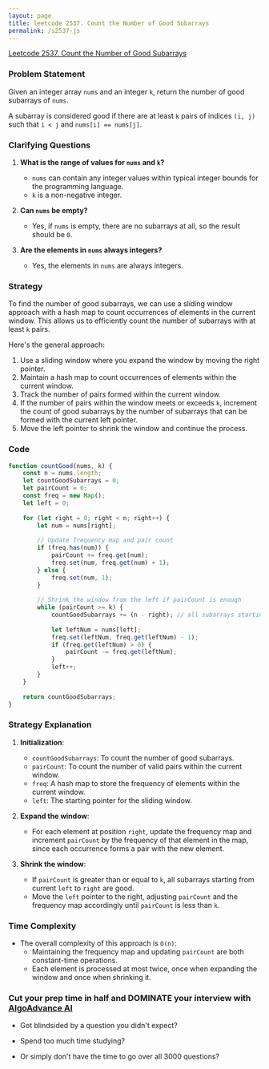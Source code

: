 ```yaml
---
layout: page
title: leetcode 2537. Count the Number of Good Subarrays
permalink: /s2537-js
---
```

[Leetcode 2537. Count the Number of Good Subarrays](https://algoadvance.github.io/algoadvance/l2537)
### Problem Statement

Given an integer array `nums` and an integer `k`, return the number of good subarrays of `nums`.

A subarray is considered good if there are at least `k` pairs of indices `(i, j)` such that `i < j` and `nums[i] == nums[j]`.

### Clarifying Questions

1. **What is the range of values for `nums` and `k`?**
   - `nums` can contain any integer values within typical integer bounds for the programming language.
   - `k` is a non-negative integer.

2. **Can `nums` be empty?**
   - Yes, if `nums` is empty, there are no subarrays at all, so the result should be `0`.

3. **Are the elements in `nums` always integers?**
   - Yes, the elements in `nums` are always integers.

### Strategy

To find the number of good subarrays, we can use a sliding window approach with a hash map to count occurrences of elements in the current window. This allows us to efficiently count the number of subarrays with at least `k` pairs.

Here's the general approach:

1. Use a sliding window where you expand the window by moving the right pointer.
2. Maintain a hash map to count occurrences of elements within the current window.
3. Track the number of pairs formed within the current window.
4. If the number of pairs within the window meets or exceeds `k`, increment the count of good subarrays by the number of subarrays that can be formed with the current left pointer.
5. Move the left pointer to shrink the window and continue the process.

### Code

```javascript
function countGood(nums, k) {
    const n = nums.length;
    let countGoodSubarrays = 0;
    let pairCount = 0;
    const freq = new Map();
    let left = 0;
    
    for (let right = 0; right < n; right++) {
        let num = nums[right];
        
        // Update frequency map and pair count
        if (freq.has(num)) {
            pairCount += freq.get(num);
            freq.set(num, freq.get(num) + 1);
        } else {
            freq.set(num, 1);
        }
        
        // Shrink the window from the left if pairCount is enough
        while (pairCount >= k) {
            countGoodSubarrays += (n - right); // all subarrays starting from current left to the end
            
            let leftNum = nums[left];
            freq.set(leftNum, freq.get(leftNum) - 1);
            if (freq.get(leftNum) > 0) {
                pairCount -= freq.get(leftNum);
            }
            left++;
        }
    }
    
    return countGoodSubarrays;
}
```

### Strategy Explanation

1. **Initialization**:
   - `countGoodSubarrays`: To count the number of good subarrays.
   - `pairCount`: To count the number of valid pairs within the current window.
   - `freq`: A hash map to store the frequency of elements within the current window.
   - `left`: The starting pointer for the sliding window.

2. **Expand the window**:
   - For each element at position `right`, update the frequency map and increment `pairCount` by the frequency of that element in the map, since each occurrence forms a pair with the new element.

3. **Shrink the window**:
   - If `pairCount` is greater than or equal to `k`, all subarrays starting from current `left` to `right` are good.
   - Move the `left` pointer to the right, adjusting `pairCount` and the frequency map accordingly until `pairCount` is less than `k`.

### Time Complexity

- The overall complexity of this approach is `O(n)`:
  - Maintaining the frequency map and updating `pairCount` are both constant-time operations.
  - Each element is processed at most twice, once when expanding the window and once when shrinking it.


### Cut your prep time in half and DOMINATE your interview with [AlgoAdvance AI](https://algoAdvance.com)

- Got blindsided by a question you didn't expect?

- Spend too much time studying?

- Or simply don't have the time to go over all 3000 questions?

